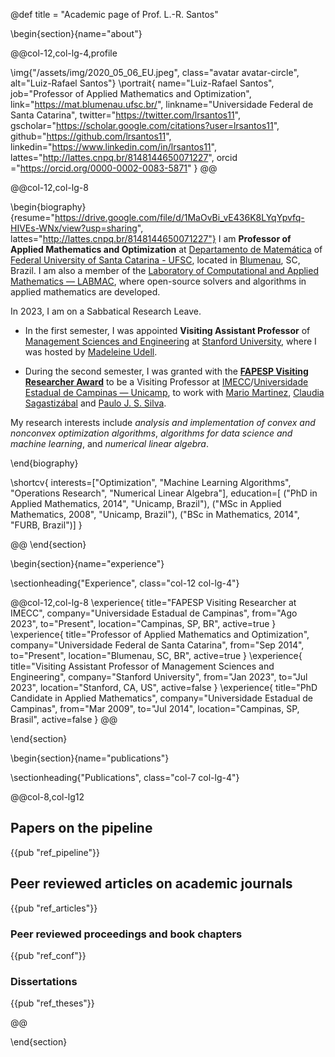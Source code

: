 @def title = "Academic page of Prof. L.-R. Santos"



<!-- -----------------
     BIOGRAPHY SECTION
     ----------------- -->

\begin{section}{name="about"}

<!-- LEFT COLUMN -->
@@col-12,col-lg-4,profile

\img{"/assets/img/2020_05_06_EU.jpeg", class="avatar avatar-circle", alt="Luiz-Rafael Santos"}
\portrait{
  name="Luiz-Rafael Santos",
  job="Professor of Applied Mathematics and Optimization",
  link="https://mat.blumenau.ufsc.br/",
  linkname="Universidade Federal de Santa Catarina",
  twitter="https://twitter.com/lrsantos11",
  gscholar="https://scholar.google.com/citations?user=lrsantos11",
  github="https://github.com/lrsantos11",
  linkedin="https://www.linkedin.com/in/lrsantos11", 
  lattes="http://lattes.cnpq.br/8148144650071227",
  orcid ="https://orcid.org/0000-0002-0083-5871"
}
@@ <!-- end of column -->

<!-- RIGHT COLUMN -->
@@col-12,col-lg-8

\begin{biography}{resume="https://drive.google.com/file/d/1MaOvBi_vE436K8LYqYpvfq-HIVEs-WNx/view?usp=sharing", lattes="http://lattes.cnpq.br/8148144650071227"}
I am **Professor of Applied Mathematics and Optimization** at [Departamento de Matemática](https://mat.blumenau.ufsc.br) of [Federal University of Santa Catarina - UFSC](https://ufsc.br), located in [Blumenau](https://blumenau.ufsc.br), SC, Brazil. I am also a member of the [Laboratory of Computational and Applied Mathematics — LABMAC](http://labmac.mat.blumenau.ufsc.br), where open-source solvers and algorithms in applied mathematics are developed. 

In 2023, I am on a Sabbatical Research Leave. 

 - In the first semester, I was appointed **Visiting Assistant Professor** of [Management Sciences and Engineering](https://msande.stanford.edu) at [Stanford University](https://stanford.edu), where I was hosted by [Madeleine Udell](https://web.stanford.edu/~udell). 

 - During the second semester, I was granted with the **[FAPESP Visiting Researcher Award](https://fapesp.br/index.php/en/visiting)** to be a Visiting Professor at [IMECC](https://ime.unicamp.br)/[Universidade Estadual de Campinas — Unicamp](https://unicamp.br), to work with [Mario Martinez](https://ime.unicamp.br/~martinez), [Claudia Sagastizábal](https://ime.unicamp.br/~sagastiz) and [Paulo J. S. Silva](https://ime.unicamp.br/~pjssilva). 

My research interests include _analysis and implementation of convex and nonconvex optimization algorithms_, _algorithms for data science and machine learning_, and _numerical linear algebra_. 


\end{biography}

\shortcv{
  interests=["Optimization", "Machine Learning Algorithms", "Operations Research", "Numerical Linear Algebra"],
  education=[
    ("PhD in Applied Mathematics, 2014", "Unicamp, Brazil"),
    ("MSc in Applied Mathematics, 2008", "Unicamp, Brazil"),
    ("BSc in Mathematics, 2014", "FURB, Brazil")]
}

@@ <!-- end of column -->
\end{section}

<!-- --------------
     SKILLS SECTION
     -------------- -->

<!-- \begin{section}{name="skills", class="wg-featurette", rowclass="featurette"}

\sectionheading{"Skills", class="col-md-12"}

\skill{"Julia", "100%", img="/assets/img/julia-dots.svg"}
\skill{"Optimization", "100%", fa="chart-line"}
\skill{"Photography", "10%", fa="camera-retro"} 

\end{section} -->


<!-- ------------------
     EXPERIENCE SECTION
     ------------------ -->

\begin{section}{name="experience"}

\sectionheading{"Experience", class="col-12 col-lg-4"}

@@col-12,col-lg-8
\experience{
  title="FAPESP Visiting Researcher at IMECC",
  company="Universidade Estadual de Campinas",
  from="Ago 2023",
  to="Present",
  location="Campinas, SP, BR",
  active=true
  }
\experience{
  title="Professor of Applied Mathematics and Optimization",
  company="Universidade Federal de Santa Catarina",
  from="Sep 2014",
  to="Present",
  location="Blumenau, SC, BR",
  active=true
  }
  \experience{
  title="Visiting Assistant Professor of Management Sciences and Engineering",
  company="Stanford University",
  from="Jan 2023",
  to="Jul 2023",
  location="Stanford, CA, US",
  active=false
  }
  \experience{
  title="PhD Candidate in Applied Mathematics",
  company="Universidade Estadual de Campinas",
  from="Mar 2009",
  to="Jul 2014",
  location="Campinas, SP, Brasil",
  active=false
  }
@@

\end{section}


<!-- --------------------
     RECENT POSTS SECTION
     -------------------- -->



<!-- -----------------
     PORTFOLIO SECTION XXX
     ----------------- -->

<!-- -------------
     TALKS SECTION XXX
     ------------- -->

<!-- --------------------
     FEATURED PUB SECTION XXX
     -------------------- -->

<!-- ---------------------------
     RECENT PUBLICATIONS SECTION XXX
     --------------------------- -->
\begin{section}{name="publications"}

\sectionheading{"Publications", class="col-7 col-lg-4"}

@@col-8,col-lg12


## Papers on the pipeline
{{pub "ref_pipeline"}}
## Peer reviewed articles on academic journals
{{pub "ref_articles"}}

### Peer reviewed proceedings and book chapters
{{pub "ref_conf"}}

### Dissertations
{{pub "ref_theses"}}

@@

\end{section}